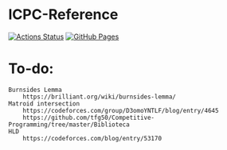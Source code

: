 # ICPC-Reference

[![Actions Status](https://github.com/dgc9715/ICPC-Reference/workflows/verify/badge.svg)](https://github.com/dgc9715/ICPC-Reference/actions) [![GitHub Pages](https://img.shields.io/static/v1?label=GitHub+Pages&message=+&color=brightgreen&logo=github)](https://dgc9715.github.io/ICPC-Reference/)

# To-do:
	Burnsides Lemma
		https://brilliant.org/wiki/burnsides-lemma/
	Matroid intersection
		https://codeforces.com/group/D3omoYNTLF/blog/entry/4645
		https://github.com/tfg50/Competitive-Programming/tree/master/Biblioteca
	HLD
		https://codeforces.com/blog/entry/53170